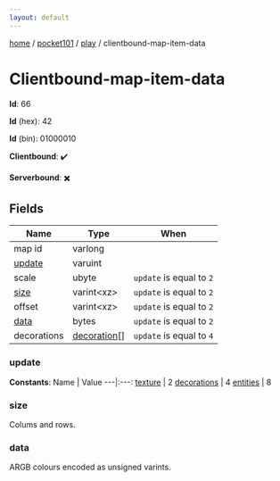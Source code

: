 ```yaml
---
layout: default
---
```


[home](/)  /  [pocket101](/protocol/pocket101)  /  [play](/protocol/pocket101/play)  /  clientbound-map-item-data

# Clientbound-map-item-data

**Id**: 66

**Id** (hex): 42

**Id** (bin): 01000010

**Clientbound**: ✔️

**Serverbound**: ✖️

## Fields

Name | Type | When
---|---|:---:
map id | varlong | 
[update](#update) | varuint | 
scale | ubyte | <code>update</code> is equal to <code>2 |  | update</code> is equal to <code>4</code>
[size](#size) | varint&lt;xz&gt; | <code>update</code> is equal to <code>2</code>
offset | varint&lt;xz&gt; | <code>update</code> is equal to <code>2</code>
[data](#data) | bytes | <code>update</code> is equal to <code>2</code>
decorations | [decoration](/protocol/pocket101/types/decoration)[] | <code>update</code> is equal to <code>4</code>

### update

**Constants**:
Name | Value
---|:---:
[texture](update_texture) | 2
[decorations](update_decorations) | 4
[entities](update_entities) | 8

### size

Colums and rows.

### data

ARGB colours encoded as unsigned varints.

